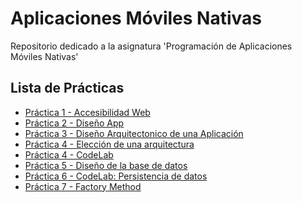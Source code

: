 # Aplicaciones Móviles Nativas
Repositorio dedicado a la asignatura 'Programación de Aplicaciones Móviles Nativas'

## Lista de Prácticas
<ul>
  <li><a href="./Práctica_1">Práctica 1 -  Accesibilidad Web</a></li>
  <li><a href="./Práctica_2">Práctica 2 - Diseño App</li>
  <li><a href="./Práctica_3">Práctica 3 - Diseño Arquitectonico de una Aplicación</li>
  <li><a href="./Pr%C3%A1ctica_4%20%20Arquitectura">Práctica 4 - Elección de una arquitectura</li>
  <li><a href="./Práctica_4%20CodeLab%20Android"> Práctica 4 - CodeLab</li>
  <li><a href="./Práctica_5%20Diseño%20de%20la%20base%20de%20datos">Práctica 5 - Diseño de la base de datos</li> 
  <li><a href="./Práctica_6%20CodeLab%20Persistencia%20de%20Datos">Práctica 6 - CodeLab: Persistencia de datos</li>
  <li><a href="./Práctica_7%20FactoryMethod">Práctica 7 - Factory Method</li>
</ul>
 
